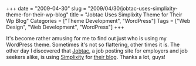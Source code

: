 +++
date = "2009-04-30"
slug = "2009/04/30/jobtac-uses-simplixity-theme-for-their-wp-blog"
title = "Jobtac Uses Simplixity Theme for Their Wp Blog"
Categories = ["Theme Development", "WordPress"]
Tags = ["Web Design", "Web Development", "WordPress"]
+++

It's become rather amusing for me to find out just who is using my WordPress theme. Sometimes it's not so flattering, other times it is. The other day I discovered that [Jobtac](http://www.jobtac.com/), a job posting site for employers and job seekers alike, is using [Simplixity](http://wordpress.org/extend/themes/simplixity) for [their blog](http://www.jobtac.com/blog/). Thanks a lot, guys!
